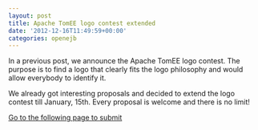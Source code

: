 ```yaml
---
layout: post
title: Apache TomEE logo contest extended
date: '2012-12-16T11:49:59+00:00'
categories: openejb
---
```

In a previous post, we announce the Apache TomEE logo contest.
The purpose is to find a logo that clearly fits the logo philosophy and would allow everybody to identify it.

We already got interesting proposals and decided to extend the logo contest till January, 15th.
Every proposal is welcome and there is no limit!


<a href="http://tomee.apache.org/logo">Go to the following page to submit</a>
